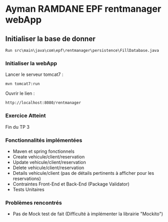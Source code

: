 # Ayman RAMDANE EPF rentmanager webApp

## Initialiser la base de donner

```
Run src\main\java\com\epf\rentmanager\persistence\FillDatabase.java
```

### Initialiser la webApp
Lancer le serveur tomcat7 :
```
mvn tomcat7:run
```
Ouvrir le lien :
```
http://localhost:8080/rentmanager
```
### Exercice Atteint

Fin du TP 3

### Fonctionnalités implémentées
* Maven et spring fonctionnels
* Create vehicule/client/reservation
* Update vehicule/client/reservation
* Delete vehicule/client/reservation
* Details vehicule/client (pas de détails pertinents à afficher pour les reservations)
* Contraintes Front-End et Back-End (Package Validator)
* Tests Unitaires

### Problèmes rencontrés

* Pas de Mock test de fait (Difficulté à implémenter la librairie "Mockito")
